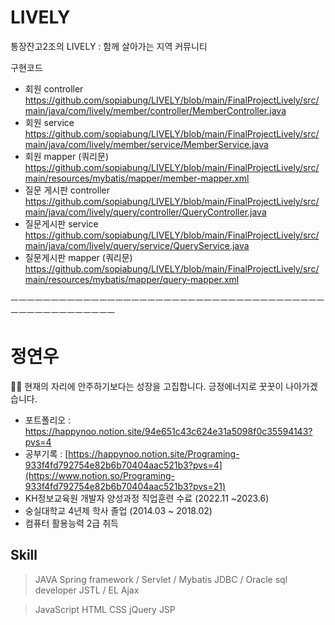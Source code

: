 # LIVELY
통장잔고2조의 LIVELY : 함께 살아가는 지역 커뮤니티

구현코드

- 회원 controller
  https://github.com/sopiabung/LIVELY/blob/main/FinalProjectLively/src/main/java/com/lively/member/controller/MemberController.java
- 회원 service 
  https://github.com/sopiabung/LIVELY/blob/main/FinalProjectLively/src/main/java/com/lively/member/service/MemberService.java
- 회원 mapper (쿼리문)
  https://github.com/sopiabung/LIVELY/blob/main/FinalProjectLively/src/main/resources/mybatis/mapper/member-mapper.xml
- 질문 게시판 controller 
  https://github.com/sopiabung/LIVELY/blob/main/FinalProjectLively/src/main/java/com/lively/query/controller/QueryController.java
- 질문게시판 service 
  https://github.com/sopiabung/LIVELY/blob/main/FinalProjectLively/src/main/java/com/lively/query/service/QueryService.java
- 질문게시판 mapper (쿼리문) 
  https://github.com/sopiabung/LIVELY/blob/main/FinalProjectLively/src/main/resources/mybatis/mapper/query-mapper.xml

ㅡㅡㅡㅡㅡㅡㅡㅡㅡㅡㅡㅡㅡㅡㅡㅡㅡㅡㅡㅡㅡㅡㅡㅡㅡㅡㅡㅡㅡㅡㅡㅡㅡㅡㅡㅡㅡㅡㅡㅡㅡㅡㅡㅡㅡㅡㅡㅡㅡㅡㅡㅡ

# 정연우
🙌🏼 현재의 자리에 안주하기보다는 성장을 고집합니다. 긍정에너지로 꿋꿋이 나아가겠습니다.
<br>
- 포트폴리오 : https://happynoo.notion.site/94e651c43c624e31a5098f0c35594143?pvs=4
- 공부기록 : [https://happynoo.notion.site/Programing-933f4fd792754e82b6b70404aac521b3?pvs=4](https://www.notion.so/Programing-933f4fd792754e82b6b70404aac521b3?pvs=21)
- KH정보교육원 개발자 양성과정 직업훈련 수료 (2022.11 ~2023.6)
- 숭실대학교 4년제 학사 졸업 (2014.03 ~ 2018.02) 
- 컴퓨터 활용능력 2급 취득 
 
## Skill

> JAVA
Spring framework / Servlet / Mybatis
JDBC / Oracle sql developer
JSTL / EL
Ajax
> 

> JavaScript HTML CSS
jQuery
JSP
> 
